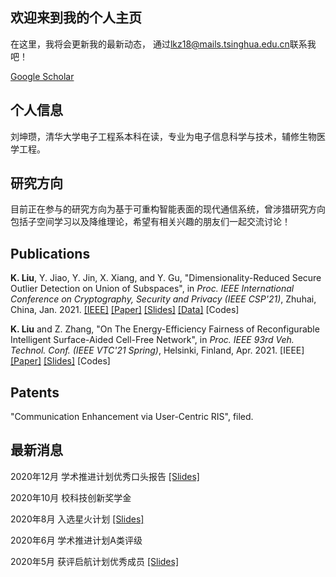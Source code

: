 ## 欢迎来到我的个人主页
在这里，我将会更新我的最新动态，
通过<lkz18@mails.tsinghua.edu.cn>联系我吧！

[Google Scholar](https://scholar.google.com/citations?user=wzifqNkAAAAJ&hl=en&oi=ao)

## 个人信息
刘坤瓒，清华大学电子工程系本科在读，专业为电子信息科学与技术，辅修生物医学工程。
## 研究方向
目前正在参与的研究方向为基于可重构智能表面的现代通信系统，曾涉猎研究方向包括子空间学习以及降维理论，希望有相关兴趣的朋友们一起交流讨论！

## Publications

**K. Liu**, Y. Jiao, Y. Jin, X. Xiang, and Y. Gu, "Dimensionality-Reduced Secure Outlier Detection on Union of Subspaces", in *Proc. IEEE International Conference on Cryptography, Security and Privacy (IEEE CSP'21)*, Zhuhai, China, Jan. 2021. [[IEEE]](https://ieeexplore.ieee.org/document/9357502) [[Paper]](/file/ICCSP/rp020_P014.pdf) [[Slides]](/file/ICCSP/DrSOD.pdf) [[Data]](/file/ICCSP/YaleOutliers3class.mat) [Codes]

**K. Liu** and Z. Zhang, "On The Energy-Efficiency Fairness of Reconfigurable Intelligent Surface-Aided Cell-Free Network", in *Proc. IEEE 93rd Veh. Technol. Conf. (IEEE VTC'21 Spring)*, Helsinki, Finland, Apr. 2021. [IEEE] [[Paper]](/file/VTC/VTC_EEFairness.pdf) [[Slides]](/file/VTC/VTC_presentation.pdf) [Codes]

## Patents

"Communication Enhancement via User-Centric RIS", filed.

## 最新消息
2020年12月 学术推进计划优秀口头报告 [[Slides]](/file/RIS_202012.pdf)

2020年10月 校科技创新奖学金

2020年8月 入选星火计划 [[Slides]](/file/ODforSpark.pdf)

2020年6月 学术推进计划A类评级

2020年5月 获评启航计划优秀成员 [[Slides]](/file/CompressedOD.pdf)